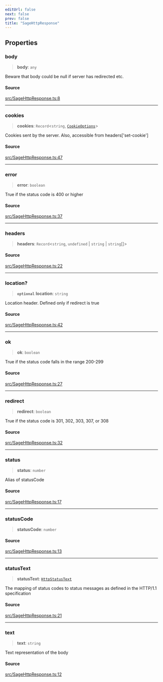 ```yaml
---
editUrl: false
next: false
prev: false
title: "SageHttpResponse"
---
```


## Properties

### body

> **body**: `any`

Beware that body could be null if server has redirected etc.

#### Source

[src/SageHttpResponse.ts:8](https://github.com/eddienubes/sagetest/blob/d308ef3/src/SageHttpResponse.ts#L8)

***

### cookies

> **cookies**: `Record`\<`string`, [`CookieOptions`](../type-aliases/CookieOptions.md)\>

Cookies sent by the server. Also, accessible from headers['set-cookie']

#### Source

[src/SageHttpResponse.ts:47](https://github.com/eddienubes/sagetest/blob/d308ef3/src/SageHttpResponse.ts#L47)

***

### error

> **error**: `boolean`

True if the status code is 400 or higher

#### Source

[src/SageHttpResponse.ts:37](https://github.com/eddienubes/sagetest/blob/d308ef3/src/SageHttpResponse.ts#L37)

***

### headers

> **headers**: `Record`\<`string`, `undefined` \| `string` \| `string`[]\>

#### Source

[src/SageHttpResponse.ts:22](https://github.com/eddienubes/sagetest/blob/d308ef3/src/SageHttpResponse.ts#L22)

***

### location?

> **`optional`** **location**: `string`

Location header. Defined only if redirect is true

#### Source

[src/SageHttpResponse.ts:42](https://github.com/eddienubes/sagetest/blob/d308ef3/src/SageHttpResponse.ts#L42)

***

### ok

> **ok**: `boolean`

True if the status code falls in the range 200-299

#### Source

[src/SageHttpResponse.ts:27](https://github.com/eddienubes/sagetest/blob/d308ef3/src/SageHttpResponse.ts#L27)

***

### redirect

> **redirect**: `boolean`

True if the status code is 301, 302, 303, 307, or 308

#### Source

[src/SageHttpResponse.ts:32](https://github.com/eddienubes/sagetest/blob/d308ef3/src/SageHttpResponse.ts#L32)

***

### status

> **status**: `number`

Alias of statusCode

#### Source

[src/SageHttpResponse.ts:17](https://github.com/eddienubes/sagetest/blob/d308ef3/src/SageHttpResponse.ts#L17)

***

### statusCode

> **statusCode**: `number`

#### Source

[src/SageHttpResponse.ts:13](https://github.com/eddienubes/sagetest/blob/d308ef3/src/SageHttpResponse.ts#L13)

***

### statusText

> **statusText**: [`HttpStatusText`](../type-aliases/HttpStatusText.md)

The mapping of status codes to status messages as defined in the HTTP/1.1 specification

#### Source

[src/SageHttpResponse.ts:21](https://github.com/eddienubes/sagetest/blob/d308ef3/src/SageHttpResponse.ts#L21)

***

### text

> **text**: `string`

Text representation of the body

#### Source

[src/SageHttpResponse.ts:12](https://github.com/eddienubes/sagetest/blob/d308ef3/src/SageHttpResponse.ts#L12)
